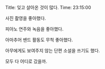 Title: 잊고 살아온 것이 많다.
Time: 23:15:00

사진 촬영을 좋아했다.

피아노 연주와 녹음을 좋아했다.

아마추어 밴드 활동도 무척 좋아했다.

아무에게도 보여주지 않는 단편 소설을 쓰기도 했다.

  

모두 다 어디로 갔을까.

